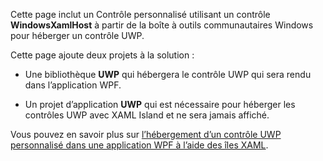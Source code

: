 ﻿Cette page inclut un Contrôle personnalisé utilisant un contrôle **WindowsXamlHost** à partir de la boîte à outils communautaires Windows pour héberger un contrôle UWP.

Cette page ajoute deux projets à la solution :

 - Une bibliothèque **UWP** qui hébergera le contrôle UWP qui sera rendu dans l’application WPF.

 - Un projet d’application **UWP** qui est nécessaire pour héberger les contrôles UWP avec XAML Island et ne sera jamais affiché.

Vous pouvez en savoir plus sur [l’hébergement d’un contrôle UWP personnalisé dans une application WPF à l’aide des îles XAML](https://docs.microsoft.com/windows/apps/desktop/modernize/host-custom-control-with-xaml-islands).